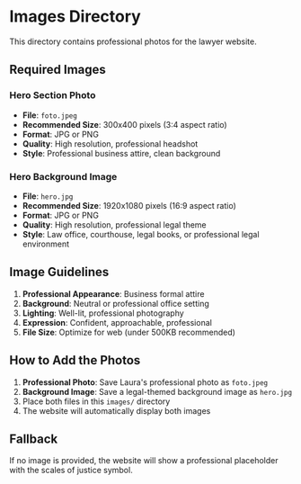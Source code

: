 # Images Directory

This directory contains professional photos for the lawyer website.

## Required Images

### Hero Section Photo
- **File**: `foto.jpeg`
- **Recommended Size**: 300x400 pixels (3:4 aspect ratio)
- **Format**: JPG or PNG
- **Quality**: High resolution, professional headshot
- **Style**: Professional business attire, clean background

### Hero Background Image
- **File**: `hero.jpg`
- **Recommended Size**: 1920x1080 pixels (16:9 aspect ratio)
- **Format**: JPG or PNG
- **Quality**: High resolution, professional legal theme
- **Style**: Law office, courthouse, legal books, or professional legal environment

## Image Guidelines

1. **Professional Appearance**: Business formal attire
2. **Background**: Neutral or professional office setting
3. **Lighting**: Well-lit, professional photography
4. **Expression**: Confident, approachable, professional
5. **File Size**: Optimize for web (under 500KB recommended)

## How to Add the Photos

1. **Professional Photo**: Save Laura's professional photo as `foto.jpeg`
2. **Background Image**: Save a legal-themed background image as `hero.jpg`
3. Place both files in this `images/` directory
4. The website will automatically display both images

## Fallback

If no image is provided, the website will show a professional placeholder with the scales of justice symbol.
